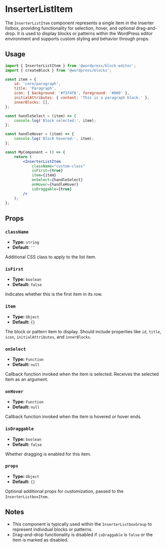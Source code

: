 # InserterListItem

The `InserterListItem` component represents a single item in the inserter listbox, providing functionality for selection, hover, and optional drag-and-drop. It is used to display blocks or patterns within the WordPress editor environment and supports custom styling and behavior through props.

## Usage

```jsx
import { InserterListItem } from '@wordpress/block-editor';
import { createBlock } from '@wordpress/blocks';

const item = {
	id: 'core/paragraph',
	title: 'Paragraph',
	icon: { background: '#f3f4f6', foreground: '#000' },
	initialAttributes: { content: 'This is a paragraph block.' },
	innerBlocks: [],
};

const handleSelect = (item) => {
	console.log('Block selected:', item);
};

const handleHover = (item) => {
	console.log('Block hovered:', item);
};

const MyComponent = () => {
	return (
		<InserterListItem
			className="custom-class"
			isFirst={true}
			item={item}
			onSelect={handleSelect}
			onHover={handleHover}
			isDraggable={true}
		/>
	);
};
```

## Props

### `className`

-   **Type:** `string`
-   **Default:** `''`

Additional CSS class to apply to the list item.

### `isFirst`

-   **Type:** `boolean`
-   **Default:** `false`

Indicates whether this is the first item in its row.

### `item`

-   **Type:** `Object`
-   **Default:** `{}`

The block or pattern item to display. Should include properties like `id`, `title`, `icon`, `initialAttributes`, and `innerBlocks`.

### `onSelect`

-   **Type:** `Function`
-   **Default:** `null`

Callback function invoked when the item is selected. Receives the selected item as an argument.

### `onHover`

-   **Type:** `Function`
-   **Default:** `null`

Callback function invoked when the item is hovered or hover ends.

### `isDraggable`

-   **Type:** `boolean`
-   **Default:** `false`

Whether dragging is enabled for this item.

### `props`

-   **Type:** `Object`
-   **Default:** `{}`

Optional additional props for customization, passed to the `InserterListboxItem`.

## Notes

- This component is typically used within the `InserterListboxGroup` to represent individual blocks or patterns.
- Drag-and-drop functionality is disabled if `isDraggable` is `false` or the item is marked as disabled.